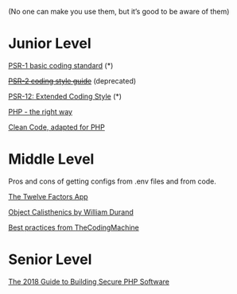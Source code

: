 (No one can make you use them, but it’s good to be aware of them)

# Junior Level
[PSR-1 basic coding standard](http://www.php-fig.org/psr/psr-1/) (*)

[~~PSR-2 coding style guide~~](http://www.php-fig.org/psr/psr-2/) (deprecated)

[PSR-12: Extended Coding Style](https://www.php-fig.org/psr/psr-12/) (*)

[PHP - the right way](http://www.phptherightway.com/)
 
[Clean Code, adapted for PHP](https://github.com/jupeter/clean-code-php)

# Middle Level
Pros and cons of getting configs from .env files and from code. 

[The Twelve Factors App](https://12factor.net/)

[Object Calisthenics by William Durand](http://williamdurand.fr/2013/06/03/object-calisthenics/)

[Best practices from TheCodingMachine](http://bestpractices.thecodingmachine.com/)

# Senior Level
[The 2018 Guide to Building Secure PHP Software](https://paragonie.com/blog/2017/12/2018-guide-building-secure-php-software)

